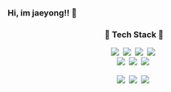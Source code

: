 ### Hi, im jaeyong!! 👋

<h3 align="center"> 🌱 Tech Stack  🌱</h3>
<div align="center">
  <img src="https://img.shields.io/badge/Java-007396?style=for-the-badge&logo=Java&logoColor=white"/></a>&nbsp
  <img src="https://img.shields.io/badge/Spring-6DB33F?style=for-the-badge&logo=Spring&logoColor=white"/></a>&nbsp
  <img src="https://img.shields.io/badge/SpringBoot-6DB33F?style=for-the-badge&logo=SpringBoot&logoColor=white"/></a>&nbsp
  <img src="https://img.shields.io/badge/mysql-%234479A1
  ?style=for-the-badge&logo=mysql&logoColor=white"/></a>&nbsp
</div>

<div align="center">
  <img src="https://img.shields.io/badge/html5-E34F26.svg?style=for-the-badge&logo=html5&logoColor=white" />&nbsp
  <img src="https://img.shields.io/badge/css3-1572B6.svg?style=for-the-badge&logo=css3&logoColor=white" />&nbsp
  <img src="https://img.shields.io/badge/Javascript-ffb13b?style=for-the-badge&logo=javascript&logoColor=white"/></a>&nbsp   
</div>

<br>

<div align="center">
  <img src="https://img.shields.io/badge/python-3670A0?style=for-the-badge&logo=python&logoColor=ffdd54" />&nbsp
  <img src="https://img.shields.io/badge/tensorflow-%23FF6F00
  ?style=for-the-badge&logo=tensorflow&logoColor=ffdd54" />&nbsp
  <img src="https://img.shields.io/badge/pytorch-%23EE4C2C
  ?style=for-the-badge&logo=tensorflow&logoColor=ffdd54" />&nbsp
</div>
<br>

